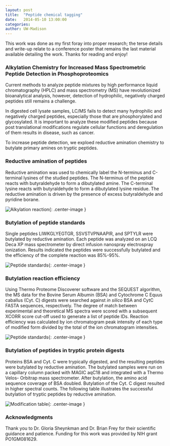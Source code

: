 ```yaml
---
layout: post
title:  "Peptide chemical tagging"
date:   2014-05-10 13:00:00
categories: 
author: UW-Madison
---
```


This work was done as my first foray into proper research; the terse details and write-up relate to a conference poster that remains the last material available detailing the work. Thanks for reading and enjoy!

### Alkylation Chemistry for Increased Mass Spectrometric Peptide Detection in Phosphoproteomics
Current methods to analyze peptide mixtures by high performance liquid chromatography (HPLC) and mass spectrometry (MS) have revolutionized bioanalytical analysis, however, detection of hydrophilic, negatively charged peptides still remains a challenge.

In digested cell lysate samples, LC/MS fails to detect many hydrophilic and negatively charged peptides, especially those that are phosphorylated and glycosylated.  It is important to analyze these modified peptides because post translational modifications regulate cellular functions and deregulation of them results in disease, such as cancer.

To increase peptide detection, we exploed reductive amination chemistry to butylate primary amines on tryptic peptides.


### Reductive amination of peptides
Reductive amination was used to chemically label the N-terminus and C-terminal lysines of the studied peptides. The N-terminus of the peptide reacts with butyraldehyde to form a dibutylated amine. The C-terminal lysine reacts with butyraldehyde to form a dibutylated lysine residue. The reductive amination is driven by the presence of excess butyraldehyde and pyridine borane.

![Alkylation reaction](https://wahorvat.gitlab.io/wahorvat/images/posts/chemical-tagging/alkyl-reaction.png){: .center-image }


### Butylation of peptide standards
Single peptides LIWKGLYEGTGR, SSVSTVPNAAPIR, and SPTYLR were butylated by reductive amination. Each peptide was analyzed on an LCQ Deca XP mass spectrometer by direct infusion nanospray electrospray ionization. Results indicated the peptides were successfully butylated and the efficiency of the complete reaction was 85%-95%.

![Peptide standards](https://wahorvat.gitlab.io/wahorvat/images/posts/chemical-tagging/butylation-peptides.png){: .center-image }


### Butylation reaction efficiency
Using Thermo Proteome Discoverer software and the SEQUEST algorithm, the MS data for the Bovine Serum Albumin (BSA) and Cytochrome C Equus caballus (Cyt. C) digests were searched against *in silico* BSA and CytC FASTA sequences, respectively. The degree of match between experimental and theoretical MS spectra were scored with a subsequent XCORR score cut-off used to generate a list of peptide IDs. Reaction efficiency was calculated by ion chromatogram peak intensity of each type of modified form divided by the total of the ion chromatogram intensities.

![Peptide standards](https://wahorvat.gitlab.io/wahorvat/images/posts/chemical-tagging/butyl-peps.png){: .center-image }


### Butylation of peptides in tryptic protein digests
Proteins BSA and Cyt. C were trypically digested, and the resulting peptides were butylated by reductive amination. The butylated samples were run on a capillary column packed with MAGIC aqC18 and integrated with a Thermo Velos- Orbitrap mass spectrometer.
After butylation, the amino acid sequence coverage of BSA doubled. Butylation of the Cyt. C digest resulted in higher spectral counts. The following table illustrates the successful butylation of tryptic peptides by reductive amination.

![Modification table](https://wahorvat.gitlab.io/wahorvat/images/posts/chemical-tagging/mod-table.png){: .center-image }


### Acknowledgments
Thank you to Dr. Gloria Sheynkman and Dr. Brian Frey for their scientific guidance and patience. Funding for this work was provided by NIH grant PO1GM081629.
